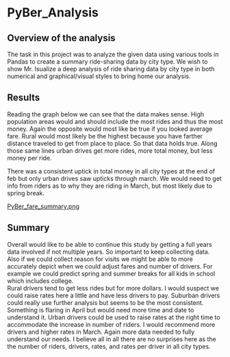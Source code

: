 # PyBer_Analysis
## Overview of the analysis
The task in this project was to analyze the given data using various tools in Pandas to create a summary ride-sharing data by city type.   We wish to show Mr. Isualize a deep analysis of ride sharing data by city  type in both numerical and graphical/visual styles to bring home our analysis.

## Results

Reading the graph below we can see that the data makes sense.  High population areas would and should include the most rides and thus the most money.  Again the opposite would most like be true if you looked average fare. Rural would most likely be the highest because you have farther distance traveled to get from place to place.  So that data holds true.  Along those same lines urban drives get more rides, more total money, but less money per ride.

There was a consistent uptick in total money in all city types at the end of feb but only urban drives saw upticks through march. We would need to get info from riders as to why they are riding in March, but most likely due to spring break.

[PyBer_fare_summary.png](https://github.com/fatkid2x4/PyBer_Analysis/blob/main/PyBer_fare_summary.png)

## Summary

Overall would like to be able to continue this study by getting a full years data involved if not multiple years.  So important to keep collecting data.  Also if we could collect reason for visits we might be able to more accurately depict when we could adjust fares and number of drivers.  For example we could predict spring and summer breaks for all kids in school which includes college.  
Rural drivers tend to get less rides but for more dollars.  I would suspect we could raise rates here a little and have less drivers to pay.
Suburban drivers could really use further analysis but seems to be the most consistent.  Something is flaring in April but would need more time and date to understand it.
Urban drivers could be used to raise rates at the right time to accommodate the increase in number of riders.  I would recommend more drivers and higher rates in March.   Again more data needed to fully understand our needs.
I believe all in all there are no surprises here as the the number of riders, drivers, rates, and rates per driver in all city types.
